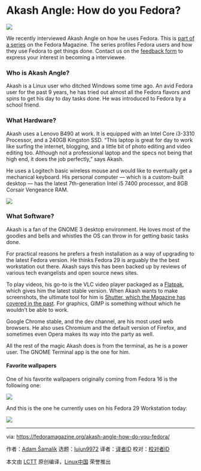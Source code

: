 Akash Angle: How do you Fedora?
======
![](https://fedoramagazine.org/wp-content/uploads/2018/11/akash-angle-816x345.jpg)

We recently interviewed Akash Angle on how he uses Fedora. This is [part of a series][1] on the Fedora Magazine. The series profiles Fedora users and how they use Fedora to get things done. Contact us on the [feedback form][2] to express your interest in becoming a interviewee.

### Who is Akash Angle?

Akash is a Linux user who ditched Windows some time ago. An avid Fedora user for the past 9 years, he has tried out almost all the Fedora flavors and spins to get his day to day tasks done. He was introduced to Fedora by a school friend.

### What Hardware?

Akash uses a Lenovo B490 at work. It is equipped with an Intel Core i3-3310 Processor, and a 240GB Kingston SSD. “This laptop is great for day to work like surfing the internet, blogging, and a little bit of photo editing and video editing too. Although not a professional laptop and the specs not being that high end, it does the job perfectly,” says Akash.

He uses a Logitech basic wireless mouse and would like to eventually get a mechanical keyboard. His personal computer — which is a custom-built desktop — has the latest 7th-generation Intel i5 7400 processor, and 8GB Corsair Vengeance RAM.

![][3]

### What Software?

Akash is a fan of the GNOME 3 desktop environment. He loves most of the goodies and bells and whistles the OS can throw in for getting basic tasks done.

For practical reasons he prefers a fresh installation as a way of upgrading to the latest Fedora version. He thinks Fedora 29 is arguably the the best workstation out there. Akash says this has been backed up by reviews of various tech evangelists and open source news sites.

To play videos, his go-to is the VLC video player packaged as a [Flatpak][4], which gives him the latest stable version. When Akash wants to make screenshots, the ultimate tool for him is [Shutter, which the Magazine has covered in the past][5]. For graphics, GIMP is something without which he wouldn’t be able to work.

Google Chrome stable, and the dev channel, are his most used web browsers. He also uses Chromium and the default version of Firefox, and sometimes even Opera makes its way into the party as well.

All the rest of the magic Akash does is from the terminal, as he is a power user. The GNOME Terminal app is the one for him.

#### Favorite wallpapers

One of his favorite wallpapers originally coming from Fedora 16 is the following one:

![][6]

And this is the one he currently uses on his Fedora 29 Workstation today:

![][7]


--------------------------------------------------------------------------------

via: https://fedoramagazine.org/akash-angle-how-do-you-fedora/

作者：[Adam Šamalík][a]
选题：[lujun9972][b]
译者：[译者ID](https://github.com/译者ID)
校对：[校对者ID](https://github.com/校对者ID)

本文由 [LCTT](https://github.com/LCTT/TranslateProject) 原创编译，[Linux中国](https://linux.cn/) 荣誉推出

[a]: https://fedoramagazine.org/author/asamalik/
[b]: https://github.com/lujun9972
[1]: https://fedoramagazine.org/tag/how-do-you-fedora/
[2]: https://fedoramagazine.org/submit-an-idea-or-tip/
[3]: https://fedoramagazine.org/wp-content/uploads/2018/11/akash-angle-desktop-300x259.png
[4]: https://fedoramagazine.org/getting-started-flatpak/
[5]: https://fedoramagazine.org/screenshot-everything-shutter-fedora/
[6]: https://fedoramagazine.org/wp-content/uploads/2018/11/Fedora-16-300x188.png
[7]: https://fedoramagazine.org/wp-content/uploads/2018/11/wallpaper2you_72588-300x169.jpg
